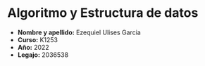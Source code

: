 # Algoritmo y Estructura de datos

- **Nombre y apellido:** Ezequiel Ulises Garcia
- **Curso:** K1253
- **Año:** 2022
- **Legajo:** 2036538 
